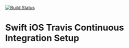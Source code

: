 [![Build Status](https://travis-ci.com/Akib11/Travis_CI_Setup.svg?branch=master)](https://travis-ci.com/Akib11/Travis_CI_Setup)

# Swift iOS Travis Continuous Integration Setup 
